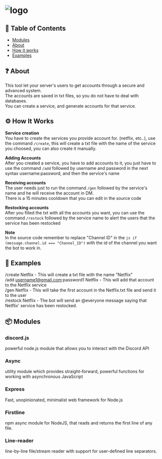 # ![logo](https://i.imgur.com/aHRDloT.png)
## 🚩 Table of Contents
- [Modules](#-modules)
- [About](#-about)
- [How it works](#-HowItworks)
- [Examples](#-examples)


## ❓ About
This tool let your server's users to get accounts through a secure and advanced system.  
The accounts are saved in txt files, so you do not have to deal with databases.  
You can create a service, and generate accounts for that service.  

## ⚙️ How It Works
**Service creation**   
You have to create the services you provide account for. (netflix, etc..), use the command `/create`, this will create a txt file
with the name of the service you choosed, you can also create it manually.  
  
**Adding Accounts**  
After you created a service, you have to add accounts to it, you just have to use the command `/add` followed by username and password
in the next syntax username:password, and then the service's name  
  
**Receiving accounts**  
The user needs just to run the command `/gen` followed by the service's name and he will receive the account in DM.  
There is a 15 minutes cooldown that you can edit in the source code  
  
**Restocking accounts**  
After you filled the txt with all the accounts you want, you can use the command `/restock` followed by the service name to alert the users that the service has been restocked  
  
**Note**  
In the source code remember to replace "Channel ID" in the 
```js if (message.channel.id === "Channel_ID")```
with the id of the channel you want the bot to work in.

## 🐾 Examples
/create Netflix - This will create a txt file with the name "Netflix"  
/add username1@gmail.com:password1 Netflix - This will add that account to the Netflix service  
/gen Netflix - This will take the first account in the Netflix.txt file and send it to the user  
/restock Netflix - The bot will send an @everyone message saying that Netflix' service has been restocked.  

## 📦 Modules

### discord.js
powerful node.js module that allows you to interact with the Discord API

### Async
utility module which provides straight-forward, powerful functions for working with asynchronous JavaScript

### Express
Fast, unopinionated, minimalist web framework for Node.js

###  Firstline
npm async module for NodeJS, that reads and returns the first line of any file.

### Line-reader
line-by-line file/stream reader with support for user-defined line separators.
